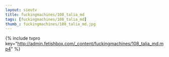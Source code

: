 ```yaml
--- 
layout: sieutv
title: fuckingmachines/108_talia_md
tags: [fuckingmachines/108_talia_md]
thumb_: fuckingmachines/108_talia_md.jpg
---
```

{% include tvpro key="http://admin.fetishbox.com/_content/fuckingmachines/108_talia_md.mp4" %} 
